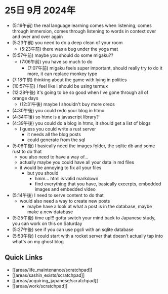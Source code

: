 # 25日 9月 2024年
- (5:19午前) the real language learning comes when listening, comes through immersion, comes through listening to words in context over and over and over again
- (5:23午前) you need to do a deep clean of your room
  - (5:23午前) there was a bug under the yoga mat
- (5:57午前) maybe you should do some migaku??
  - (7:06午前) you have so much to do
    - (7:07午前) migaku feels super important, should really try to do it more, it can replace monkey type
- (7:18午前) thinking about the game with lying in politics
- (10:57午前) I feel like I should be using termux
- (12:28午後) it's going to be so good when I've gone through all of orange days
  - (12:31午後) maybe I shouldn't buy more oreos
- (4:30午後) you could redo your blog in htmx
- (4:34午後) so htmx is a javascript library?
- (4:39午後) you could do a blog in htmx, it should get a list of blogs 
  - I guess you could write a rust server
    - it needs all the blog posts
    - could generate from the sql
- (5:06午後) I basically need the images folder, the sqlite db and some rust to do that
  - you also need to have a way of...
  - actually maybe you could have all your data in md files
  - it would be annoying to fix all your files
    - but you should
      - hmm... html is valid markdown
      - find everything that you have, basically excerpts, embedded images and embedded video
- (5:14午後) I need to serve content to do that
  - would also need a way to create new posts
    - maybe have a look at what a post is in the database, maybe make a new database
- (5:25午後) time up!!! gotta switch your mind back to Japanese study, you can work on this on Saturday
- (5:27午後) see if you can use pgcli with an sqlite database
- (5:53午後) I could start with a rocket server that doesn't actually tap into what's on my ghost blog




















## Quick Links
- [[areas/life_maintenance/scratchpad]]
- [[areas/sashin_exists/scratchpad]]
- [[areas/acquiring_japanese/scratchpad]]
- [[areas/work/scratchpad]]
